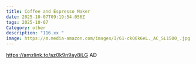 ```yaml
---
title: Coffee and Espresso Maker
date: 2025-10-07T09:19:54.056Z
tags: 2025-10-07
Category: other
description: "116.xx "
image: https://m.media-amazon.com/images/I/61-ckQ6k6eL._AC_SL1500_.jpg
---
```

https://amzlink.to/az0k9n9ay8iLG
AD
